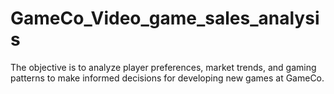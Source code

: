 # GameCo_Video_game_sales_analysis
The objective is to analyze player preferences, market trends, and gaming patterns to make informed decisions for developing new games at GameCo. 
